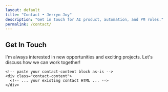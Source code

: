 ```yaml
---
layout: default
title: "Contact • Jerryn Joy"
description: "Get in touch for AI product, automation, and PM roles."
permalink: /contact/
---
```


<section class="contact">
  <div class="container">
    <div class="section-header">
      <h2 class="section-title">Get In Touch</h2>
      <p style="color: var(--text-secondary); max-width: 600px; margin: 0 auto;">
        I'm always interested in new opportunities and exciting projects. Let's discuss how we can work together!
      </p>
    </div>

    <!-- paste your contact-content block as-is -->
    <div class="contact-content">
      <!-- ... your existing contact HTML ... -->
    </div>
  </div>
</section>

<script>
  // Simple client-side handler for the demo form
  document.addEventListener('DOMContentLoaded', function() {
    const form = document.querySelector('.contact-form form');
    if (form) {
      form.addEventListener('submit', function(e) {
        e.preventDefault();
        alert('Thank you for your message! I will get back to you soon.');
      });
    }
  });
</script>
